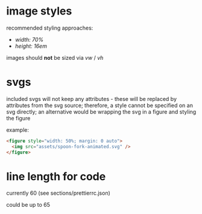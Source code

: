 # image styles

recommended styling approaches:

- _width: 70%_
- _height: 16em_

images should **not** be sized via _vw_ / _vh_

# svgs

included svgs will not keep any attributes - these will be replaced by attributes from the svg source; therefore, a style cannot be specified on an svg directly; an alternative would be wrapping the svg in a figure and styling the figure

example:

```html
<figure style="width: 50%; margin: 0 auto">
  <img src="assets/spoon-fork-animated.svg" />
</figure>
```

# line length for code

currently 60 (see sections/prettierrc.json)

could be up to 65
